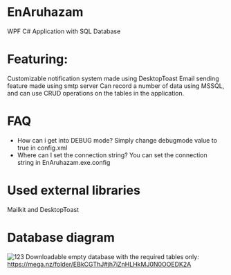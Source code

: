 # EnAruhazam
 WPF C# Application with SQL Database
# Featuring:
 Customizable notification system made using DesktopToast
 Email sending feature made using smtp server
 Can record a number of data using MSSQL, and can use CRUD operations on the tables in the application.
 
# FAQ
- How can i get into DEBUG mode?
Simply change debugmode value to true in config.xml
- Where can I set the connection string?
You can set the connection string in EnAruhazam.exe.config
# Used external libraries
Mailkit and DesktopToast

# Database diagram
![123](https://user-images.githubusercontent.com/1901727/125084164-80ddcd00-e0c9-11eb-85b9-359835e107c9.PNG)
Downloadable empty database with the required tables only: 
https://mega.nz/folder/EBkCGThJ#jh7iZnHLHkMJ0N0OOEDK2A
